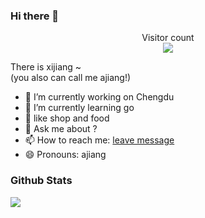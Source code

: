 ### Hi there 👋

<p align="center"> 
  Visitor count<br>
  <img src="https://profile-counter.glitch.me/innocces/count.svg" />
</p>

There is xijiang ~     
(you also can call me ajiang!)

- 🔭 I’m currently working on Chengdu
- 🌱 I’m currently learning go
- 🤔 like shop and food
- 💬 Ask me about ?
- 📫 How to reach me: [leave message](https://github.com/innocces/innocces/issues)
- 😄 Pronouns: ajiang

### Github Stats

![](https://github-readme-stats.vercel.app/api?username=innocces&hide_title=true&show_icons=true&icon_color=007aff&text_color=333&bg_color=fff)
